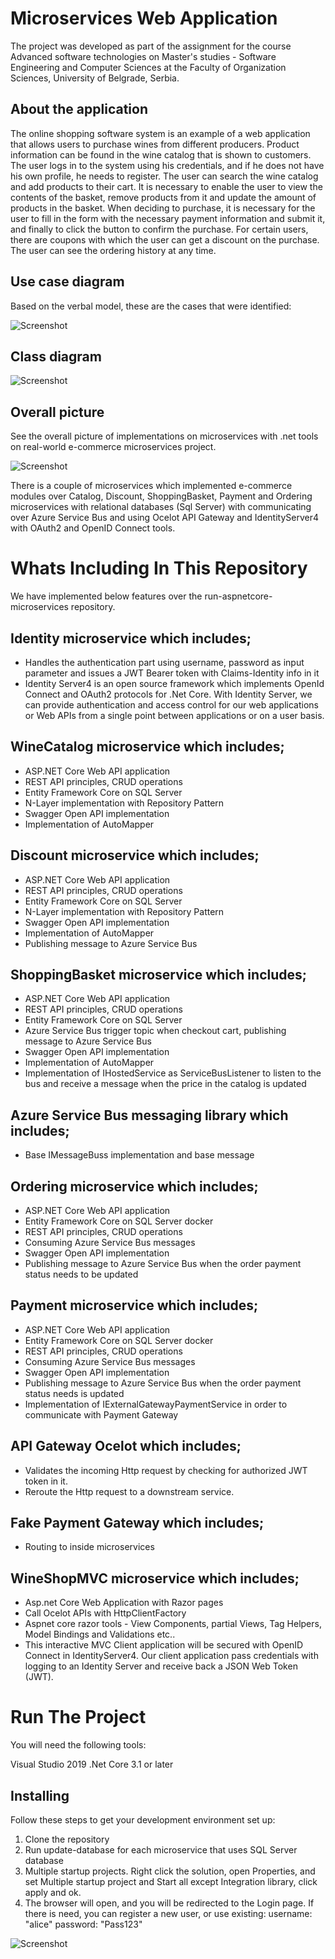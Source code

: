 # Microservices Web Application

 The project was developed as part of the assignment for the course Advanced software technologies on Master's studies - Software Engineering and Computer Sciences at the Faculty of Organization Sciences, University of Belgrade, Serbia.
 
 ## About the application
 
 The online shopping software system is an example of a web application that allows users to purchase wines from different producers. Product information can be found in the wine catalog that is shown to customers. The user logs in to the system using his credentials, and if he does not have his own profile, he needs to register. The user can search the wine catalog and add products to their cart. It is necessary to enable the user to view the contents of the basket, remove products from it and update the amount of products in the basket. When deciding to purchase, it is necessary for the user to fill in the form with the necessary payment information and submit it, and finally to click the button to confirm the purchase. For certain users, there are coupons with which the user can get a discount on the purchase. The user can see the ordering history at any time.
 
 ## Use case diagram
 
Based on the verbal model, these are the cases that were identified:
 
 ![Screenshot](/img/Screenshot_2.png)
 
 ## Class diagram
 
 ![Screenshot](/img/Screenshot_3.png)
 
 ## Overall picture
 
 See the overall picture of implementations on microservices with .net tools on real-world e-commerce microservices project.
 
 ![Screenshot](/img/architecture.jpg)
 
 There is a couple of microservices which implemented e-commerce modules over Catalog, Discount, ShoppingBasket, Payment and Ordering microservices with relational databases (Sql Server) with communicating over Azure Service Bus and using Ocelot API Gateway and IdentityServer4 with OAuth2 and OpenID Connect tools.
 
# Whats Including In This Repository
 
 We have implemented below features over the run-aspnetcore-microservices repository.

## Identity microservice which includes;

- Handles the authentication part using username, password as input parameter and issues a JWT Bearer token with Claims-Identity info in it
- Identity Server4 is an open source framework which implements OpenId Connect and OAuth2 protocols for .Net Core. With Identity Server, we can provide authentication and access control for our web applications or Web APIs from a single point between applications or on a user basis.

## WineCatalog microservice which includes;

- ASP.NET Core Web API application
- REST API principles, CRUD operations
- Entity Framework Core on SQL Server
- N-Layer implementation with Repository Pattern
- Swagger Open API implementation
- Implementation of AutoMapper

## Discount microservice which includes;

- ASP.NET Core Web API application
- REST API principles, CRUD operations
- Entity Framework Core on SQL Server
- N-Layer implementation with Repository Pattern
- Swagger Open API implementation
- Implementation of AutoMapper
- Publishing message to Azure Service Bus

## ShoppingBasket microservice which includes;

- ASP.NET Core Web API application
- REST API principles, CRUD operations
- Entity Framework Core on SQL Server
- Azure Service Bus trigger topic when checkout cart, publishing message to Azure Service Bus
- Swagger Open API implementation
- Implementation of AutoMapper
- Implementation of IHostedService as ServiceBusListener to listen to the bus and receive a message when the price in the catalog is updated 

## Azure Service Bus messaging library which includes;

- Base IMessageBuss implementation and base message

## Ordering microservice which includes;

- ASP.NET Core Web API application
- Entity Framework Core on SQL Server docker
- REST API principles, CRUD operations
- Consuming Azure Service Bus messages
- Swagger Open API implementation
- Publishing message to Azure Service Bus when the order payment status needs to be updated

## Payment microservice which includes;

- ASP.NET Core Web API application
- Entity Framework Core on SQL Server docker
- REST API principles, CRUD operations
- Consuming Azure Service Bus messages
- Swagger Open API implementation
- Publishing message to Azure Service Bus when the order payment status needs is updated
- Implementation of IExternalGatewayPaymentService in order to communicate with Payment Gateway

## API Gateway Ocelot which includes;

- Validates the incoming Http request by checking for authorized JWT token in it.
- Reroute the Http request to a downstream service.

## Fake Payment Gateway which includes;

- Routing to inside microservices

## WineShopMVC microservice which includes;

- Asp.net Core Web Application with Razor pages
- Call Ocelot APIs with HttpClientFactory
- Aspnet core razor tools - View Components, partial Views, Tag Helpers, Model Bindings and Validations etc..
- This interactive MVC Client application will be secured with OpenID Connect in IdentityServer4. Our client application pass credentials with logging to an Identity Server and receive back a JSON Web Token (JWT).

# Run The Project

You will need the following tools:

Visual Studio 2019
.Net Core 3.1 or later

## Installing

Follow these steps to get your development environment set up: 

1. Clone the repository
2. Run update-database for each microservice that uses SQL Server database
3. Multiple startup projects. Right click the solution, open Properties, and set Multiple startup project and Start all except Integration library, click apply and ok.
4. The browser will open, and you will be redirected to the Login page. If there is need, you can register a new user, or use existing:
username: "alice" password: "Pass123"

 ![Screenshot](/img/Screenshot_4.png)
